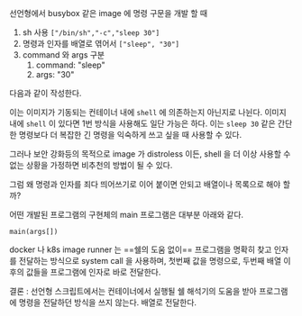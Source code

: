 선언형에서 busybox 같은 image 에 명령 구문을 개발 할 때
1. sh 사용 `["/bin/sh","-c","sleep 30"]`
2. 명령과 인자를 배열로 엮어서 `["sleep", "30"]`
3. command 와 args 구분
	1. command: "sleep"
	2. args: "30"

다음과 같이 작성한다.

이는 이미지가 기동되는 컨테이너 내에 `shell` 에 의존하는지 아닌지로 나뉜다. 이미지 내에 `shell` 이 있다면 1번 방식을 사용해도 일단 가능은 하다. 이는 `sleep 30` 같은 간단한 명령보다 더 복잡한 긴 명령을 익숙하게 쓰고 싶을 때 사용할 수 있다.

그러나 보안 강화등의 목적으로 image 가 distroless 이든, shell 을 더 이상 사용할 수 없는 상황을 가정하면 비추천의 방법이 될 수 있다. 

그럼 왜 명령과 인자를 죄다 띄어쓰기로 이어 붙이면 안되고 배열이나 목록으로 해야 할까?

어떤 개발된 프로그램의 구현체의 main 프로그램은 대부분 아래와 같다.

`main(args[])` 

docker 나 k8s image runner 는 ==쉘의 도움 없이== 프로그램을 명확히 찾고 인자를 전달하는 방식으로 system call 을 사용하며, 첫번째 값을 명령으로, 두번째 배열 이후의 값들을 프로그램에 인자로 바로 전달한다.

결론 : 선언형 스크립트에서는 컨테이너에서 실행될  쉘 해석기의 도움을 받아 프로그램에 명령을 전달하던 방식을 쓰지 않는다. 배열로 전달한다.